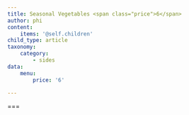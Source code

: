 ```yaml
---
title: Seasonal Vegetables <span class="price">6</span>
author: phi
content:
    items: '@self.children'
child_type: article
taxonomy:
    category:
        - sides
data:
    menu:
        price: '6'

---
```




===


